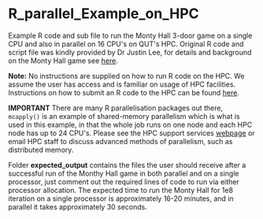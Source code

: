 # R_parallel_Example_on_HPC
Example R code and sub file to run the Monty Hall 3-door game on a single CPU and also in parallel on 16 CPU's on QUT's HPC. Original R code and script file was kindly provided by Dr Justin Lee, for details and background on the Monty Hall game see [here](https://en.wikipedia.org/wiki/Monty_Hall_problem).

**Note:** No instructions are supplied on how to run R code on the HPC. We assume the user has access and is familiar on usage of HPC facilities. Instructions on how to submit an R code to the HPC can be found [here](...).

**IMPORTANT** There are many R parallelisation packages out there, ```mcapply()``` is an example of shared-memory parallelism which is what is used in this example, in that the whole job runs on one node and each HPC node has up to 24 CPU's. Please see the HPC support services [webpage](http://www.itservices.qut.edu.au/researchteaching/hpc/) or email HPC staff to discuss advanced methods of parallelism, such as distributed memory. 

Folder **expected_output** contains the files the user should receive after a successful run of the Monthy Hall game in both parallel and on a single processor, just comment out the required lines of code to run via either processor allocation. The expected time to run the Monty Hall for 1e8 iteration on a single processor is approximately 16-20 minutes, and in parallel it takes approximately 30 seconds.
